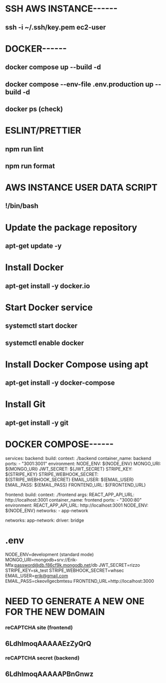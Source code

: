 # SSH AWS INSTANCE------
## ssh -i ~/.ssh/key.pem ec2-user

# DOCKER------
## docker compose up --build -d
## docker compose --env-file .env.production up --build -d
## docker ps (check)              

# ESLINT/PRETTIER
## npm run lint
## npm run format

# AWS INSTANCE USER DATA SCRIPT
## !/bin/bash

# Update the package repository
## apt-get update -y

# Install Docker
## apt-get install -y docker.io

# Start Docker service
## systemctl start docker
## systemctl enable docker

# Install Docker Compose using apt
## apt-get install -y docker-compose

# Install Git 
## apt-get install -y git

# DOCKER COMPOSE------
services:
  backend:
    build:
      context: ./backend
    container_name: backend
    ports:
      - "3001:3001"
    environment:
      NODE_ENV: ${NODE_ENV} 
      MONGO_URI: ${MONGO_URI}
      JWT_SECRET: ${JWT_SECRET}
      STRIPE_KEY: ${STRIPE_KEY}
      STRIPE_WEBHOOK_SECRET: ${STRIPE_WEBHOOK_SECRET}
      EMAIL_USER: ${EMAIL_USER}
      EMAIL_PASS: ${EMAIL_PASS}
      FRONTEND_URL: ${FRONTEND_URL}

  frontend:
    build:
      context: ./frontend
      args:
        REACT_APP_API_URL: http://localhost:3001
    container_name: frontend
    ports:
      - "3000:80"
    environment:
        REACT_APP_API_URL: http://localhost:3001
        NODE_ENV: ${NODE_ENV}
    networks:
      - app-network

networks:
  app-network:
    driver: bridge


# .env
NODE_ENV=development (standard mode)
MONGO_URI=mongodb+srv://Erik-Mfa:password@db.f86cf9k.mongodb.net/db
JWT_SECRET=rizzo
STRIPE_KEY=sk_test
STRIPE_WEBHOOK_SECRET=whsec
EMAIL_USER=erik@gmail.com   
EMAIL_PASS=ckeovllgecbmtesu
FRONTEND_URL=http://localhost:3000

# NEED TO GENERATE A NEW ONE FOR THE NEW DOMAIN
### reCAPTCHA site (frontend)
## 6LdhImoqAAAAAEzZyQrQ
### reCAPTCHA secret (backend)
## 6LdhImoqAAAAAPBnGnwz
